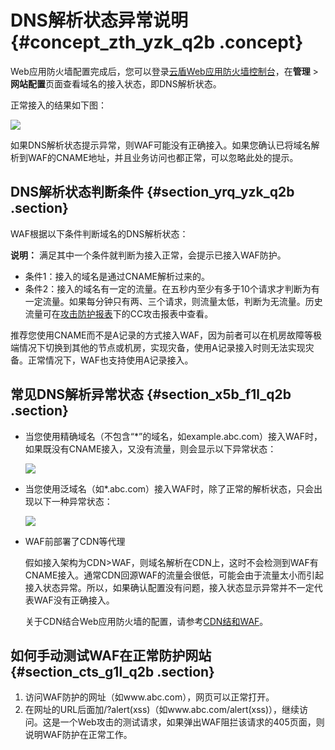 # DNS解析状态异常说明 {#concept_zth_yzk_q2b .concept}

Web应用防火墙配置完成后，您可以登录[云盾Web应用防火墙控制台](https://yundun.console.aliyun.com/?p=waf)，在**管理** \> **网站配置**页面查看域名的接入状态，即DNS解析状态。

正常接入的结果如下图：

![](http://static-aliyun-doc.oss-cn-hangzhou.aliyuncs.com/assets/img/15598/15404736307971_zh-CN.jpg)

如果DNS解析状态提示异常，则WAF可能没有正确接入。如果您确认已将域名解析到WAF的CNAME地址，并且业务访问也都正常，可以忽略此处的提示。

## DNS解析状态判断条件 {#section_yrq_yzk_q2b .section}

WAF根据以下条件判断域名的DNS解析状态：

**说明：** 满足其中一个条件就判断为接入正常，会提示已接入WAF防护。

-   条件1：接入的域名是通过CNAME解析过来的。
-   条件2：接入的域名有一定的流量。在五秒内至少有多于10个请求才判断为有一定流量。如果每分钟只有两、三个请求，则流量太低，判断为无流量。历史流量可在[攻击防护报表](../../../../intl.zh-CN/用户指南/防护统计/攻击防护报表.md#)下的CC攻击报表中查看。

推荐您使用CNAME而不是A记录的方式接入WAF，因为前者可以在机房故障等极端情况下切换到其他的节点或机房，实现灾备，使用A记录接入时则无法实现灾备。正常情况下，WAF也支持使用A记录接入。

## 常见DNS解析异常状态 {#section_x5b_f1l_q2b .section}

-   当您使用精确域名（不包含“\*”的域名，如example.abc.com）接入WAF时，如果既没有CNAME接入，又没有流量，则会显示以下异常状态：

    ![](http://static-aliyun-doc.oss-cn-hangzhou.aliyuncs.com/assets/img/15598/15404736317972_zh-CN.jpg)

-   当您使用泛域名（如\*.abc.com）接入WAF时，除了正常的解析状态，只会出现以下一种异常状态：

    ![](http://static-aliyun-doc.oss-cn-hangzhou.aliyuncs.com/assets/img/15598/15404736317973_zh-CN.jpg)

-   WAF前部署了CDN等代理

    假如接入架构为CDN\>WAF，则域名解析在CDN上，这时不会检测到WAF有CNAME接入。通常CDN回源WAF的流量会很低，可能会由于流量太小而引起接入状态异常。所以，如果确认配置没有问题，接入状态显示异常并不一定代表WAF没有正确接入。

    关于CDN结合Web应用防火墙的配置，请参考[CDN结和WAF](../../../../intl.zh-CN/用户指南/接入WAF/CDN结合WAF.md#)。


## 如何手动测试WAF在正常防护网站 {#section_cts_g1l_q2b .section}

1.  访问WAF防护的网址（如www.abc.com），网页可以正常打开。
2.  在网址的URL后面加/?alert\(xss\)（如www.abc.com/alert\(xss\)），继续访问。这是一个Web攻击的测试请求，如果弹出WAF阻拦该请求的405页面，则说明WAF防护在正常工作。

